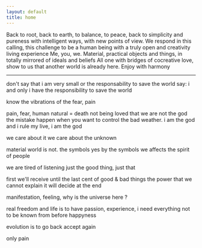 ```yaml
---
layout: default
title: home
---
```


Back to root, back to earth, to balance, to peace, back to simplicity and pureness with intelligent ways, with new points of view.
We respond in this calling, this challenge to be a human being with a truly open and creativity living experience
Me, you, we.
Material, practical objects and things, in totally mirrored of ideals and beliefs
All one with bridges of cocreative love, show to us that another world is already here.
Enjoy with harmony

---
don't say
that i am very small or the responsability to save the world
say: i and only i have the responsibility to save the world

know the vibrations of the fear, pain

pain, fear, human natural = death
not being loved that we are not the god
the mistake happen when you want to control the bad weather.
i am the god and i rule my live, i am the god

we care about it
we care about the unknown

material world is not. the symbols yes
by the symbols we affects the spirit of people

we are tired of listening
just the good thing, just that

first we'll receive until the last cent of good & bad things
the power that we cannot explain
it will decide at the end

manifestation, feeling, why is the universe here ?

real freedom and life is to have passion, experience, i need everything not to be known from before
happyness

evolution is to go back accept again 

only pain 